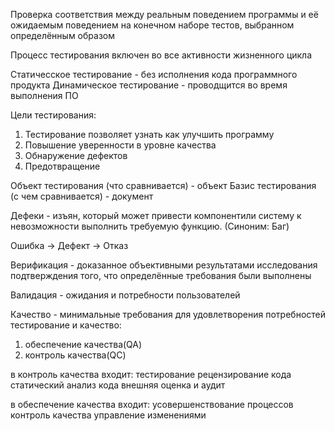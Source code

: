 Проверка соответствия между реальным поведением программы и её ожидаемым поведением на конечном наборе тестов, выбранном определённым образом

Процесс тестирования включен во все активности жизненного цикла

Статичесское тестирование - без исполнения кода программного продукта
Динамическое тестирование - проводщится во время выполнения ПО

Цели тестирования:
1. Тестирование позволяет узнать как улучшить программу
2. Повышение уверенности в уровне качества
3. Обнаружение дефектов
4. Предотвращение

Объект тестирования (что сравнивается) - объект
Базис тестирования (с чем сравнивается) - документ

Дефеки - изъян, который может привести компонентили систему к невозможности выполнить требуемую функцию. (Синоним: Баг)

Ошибка -> Дефект -> Отказ

Верификация - доказанное объективными результатами исследования подтверждения того, что определённые требования были выполнены

Валидация - ожидания и потребности пользователей

Качество - минимальные требования для удовлетворения потребностей
тестирование и качество:
1. обеспечение качества(QA)
2. контроль качества(QC)

в контроль качества входит:
тестирование
рецензирование кода
статический анализ кода
внешняя оценка и аудит

в обеспечение качества входит:
усовершенствование процессов
контроль качества
управление изменениями
